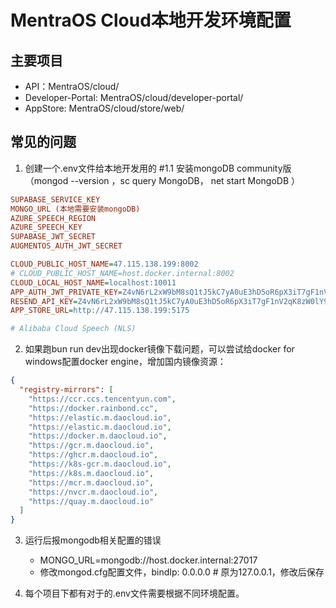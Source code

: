 

# MentraOS Cloud本地开发环境配置

## 主要项目

- API：MentraOS/cloud/
- Developer-Portal: MentraOS/cloud/developer-portal/
- AppStore: MentraOS/cloud/store/web/

## 常见的问题

1. 创建一个.env文件给本地开发用的
#1.1 安装mongoDB community版
（mongod --version ，sc query MongoDB， net start MongoDB ）

```ini
SUPABASE_SERVICE_KEY
MONGO_URL (本地需要安装mongoDB)
AZURE_SPEECH_REGION
AZURE_SPEECH_KEY
SUPABASE_JWT_SECRET
AUGMENTOS_AUTH_JWT_SECRET

CLOUD_PUBLIC_HOST_NAME=47.115.138.199:8002
# CLOUD_PUBLIC_HOST_NAME=host.docker.internal:8002
CLOUD_LOCAL_HOST_NAME=localhost:10011
APP_AUTH_JWT_PRIVATE_KEY=Z4vN6rL2xW9bM8sQ1tJ5kC7yA0uE3hD5oR6pX3iT7gF1nV2qK8zW0lY9mB4cJ7dS
RESEND_API_KEY=Z4vN6rL2xW9bM8sQ1tJ5kC7yA0uE3hD5oR6pX3iT7gF1nV2qK8zW0lY9mB4cJ7dS
APP_STORE_URL=http://47.115.138.199:5175

# Alibaba Cloud Speech (NLS)

```

2. 如果跑bun run dev出现docker镜像下载问题，可以尝试给docker for windows配置docker engine，增加国内镜像资源：

```json
{  
  "registry-mirrors": [
    "https://ccr.ccs.tencentyun.com",
    "https://docker.rainbond.cc",
    "https://elastic.m.daocloud.io",
    "https://elastic.m.daocloud.io",
    "https://docker.m.daocloud.io",
    "https://gcr.m.daocloud.io",
    "https://ghcr.m.daocloud.io",
    "https://k8s-gcr.m.daocloud.io",
    "https://k8s.m.daocloud.io",
    "https://mcr.m.daocloud.io",
    "https://nvcr.m.daocloud.io",
    "https://quay.m.daocloud.io"
  ]
}
```

3. 运行后报mongodb相关配置的错误
    - MONGO_URL=mongodb://host.docker.internal:27017
    - 修改mongod.cfg配置文件，bindIp: 0.0.0.0  # 原为127.0.0.1，修改后保存

4. 每个项目下都有对于的.env文件需要根据不同环境配置。

